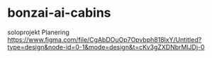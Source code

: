 # bonzai-ai-cabins
soloprojekt
Planering
https://www.figma.com/file/CgAbDOuOp7Opvbph818lxY/Untitled?type=design&node-id=0-1&mode=design&t=cKv3gZXDNbrMlJDj-0
